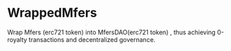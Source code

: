# WrappedMfers
Wrap Mfers (erc721 token) into MfersDAO(erc721 token) , thus achieving 0-royalty transactions and decentralized governance.
